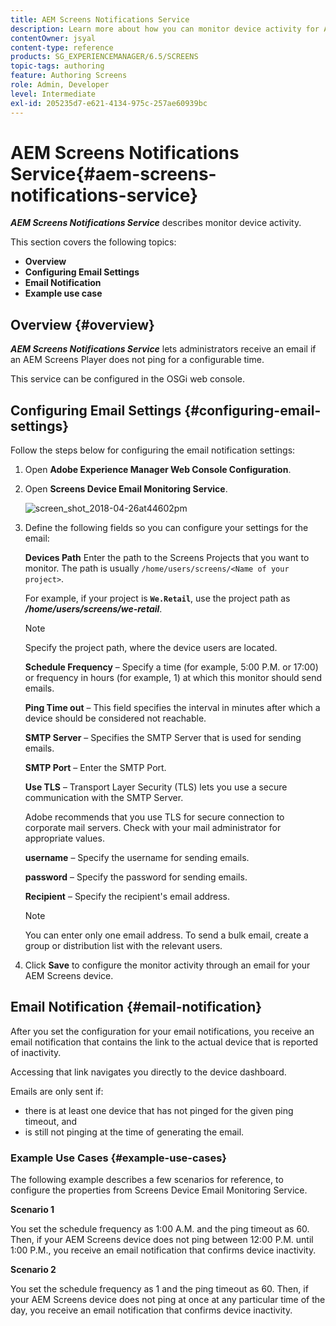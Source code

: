 ```yaml
---
title: AEM Screens Notifications Service
description: Learn more about how you can monitor device activity for AEM Screens.
contentOwner: jsyal
content-type: reference
products: SG_EXPERIENCEMANAGER/6.5/SCREENS
topic-tags: authoring
feature: Authoring Screens
role: Admin, Developer
level: Intermediate
exl-id: 205235d7-e621-4134-975c-257ae60939bc
---
```

# AEM Screens Notifications Service{#aem-screens-notifications-service}

<!--removed from metadata: admitteddomains: @adobe.com;@caesars.com-->

***AEM Screens Notifications Service*** describes monitor device activity.

This section covers the following topics:

* **Overview**
* **Configuring Email Settings**
* **Email Notification**
* **Example use case**

<!-- OBSOLETE NOTE>
>[!CAUTION]
>
>This AEM Screens functionality is only available, if you have installed AEM 6.3.2 Feature Pack 3 or AEM 6.4.1 Screens Feature Pack 1.
>
>To get access to this Feature Pack, contact Adobe Support and request access. After you have permissions you can download it from Package Share. -->

## Overview {#overview}

***AEM Screens Notifications Service*** lets administrators receive an email if an AEM Screens Player does not ping for a configurable time.

This service can be configured in the OSGi web console.

## Configuring Email Settings {#configuring-email-settings}

Follow the steps below for configuring the email notification settings:

1. Open **Adobe Experience Manager Web Console Configuration**.
1. Open **Screens Device Email Monitoring Service**.

   ![screen_shot_2018-04-26at44602pm](assets/screen_shot_2018-04-26at44602pm.png)

1. Define the following fields so you can configure your settings for the email:

   **Devices Path** Enter the path to the Screens Projects that you want to monitor. The path is usually `/home/users/screens/<Name of your project>`.

   For example, if your project is **`We.Retail`**, use the project path as ***/home/users/screens/we-retail***.

   >[!NOTE]
   >
   >Specify the project path, where the device users are located.

   **Schedule Frequency** &ndash; Specify a time (for example, 5:00 P.M. or 17:00) or frequency in hours (for example, 1) at which this monitor should send emails.

   **Ping Time out** &ndash; This field specifies the interval in minutes after which a device should be considered not reachable.

   **SMTP Server** &ndash; Specifies the SMTP Server that is used for sending emails.

   **SMTP Port** &ndash; Enter the SMTP Port.

   **Use TLS** &ndash; Transport Layer Security (TLS) lets you use a secure communication with the SMTP Server.

   Adobe recommends that you use TLS for secure connection to corporate mail servers. Check with your mail administrator for appropriate values.

   **username** &ndash; Specify the username for sending emails.

   **password** &ndash; Specify the password for sending emails.

   **Recipient** &ndash; Specify the recipient's email address.

   >[!NOTE]
   >
   >You can enter only one email address. To send a bulk email, create a group or distribution list with the relevant users.

1. Click **Save** to configure the monitor activity through an email for your AEM Screens device.

## Email Notification {#email-notification}

After you set the configuration for your email notifications, you receive an email notification that contains the link to the actual device that is reported of inactivity.

Accessing that link navigates you directly to the device dashboard.

Emails are only sent if:

* there is at least one device that has not pinged for the given ping timeout, and
* is still not pinging at the time of generating the email.

### Example Use Cases {#example-use-cases}

The following example describes a few scenarios for reference, to configure the properties from Screens Device Email Monitoring Service.

**Scenario 1**

You set the schedule frequency as 1:00 A.M. and the ping timeout as 60. Then, if your AEM Screens device does not ping between 12:00 P.M. until 1:00 P.M., you receive an email notification that confirms device inactivity.

**Scenario 2**

You set the schedule frequency as 1 and the ping timeout as 60. Then, if your AEM Screens device does not ping at once at any particular time of the day, you receive an email notification that confirms device inactivity.
